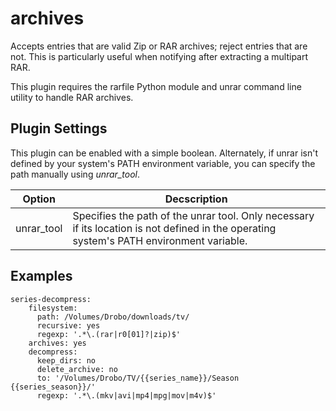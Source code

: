 # archives
Accepts entries that are valid Zip or RAR archives; reject entries that are not. This is particularly useful when notifying after extracting a multipart RAR.

This plugin requires the rarfile Python module and unrar command line utility to handle RAR
archives.

## Plugin Settings
This plugin can be enabled with a simple boolean. Alternately, if unrar isn't defined by your system's PATH environment variable, you can specify the path manually using *unrar_tool*.


| **Option** | **Decscription** |
| --- | --- |
| unrar_tool | Specifies the path of the unrar tool. Only necessary if its location is not defined in the operating system's PATH environment variable. |

## Examples
```
series-decompress:
    filesystem:
      path: /Volumes/Drobo/downloads/tv/
      recursive: yes
      regexp: '.*\.(rar|r0[01]?|zip)$'
    archives: yes
    decompress:
      keep_dirs: no
      delete_archive: no
      to: '/Volumes/Drobo/TV/{{series_name}}/Season {{series_season}}/'
      regexp: '.*\.(mkv|avi|mp4|mpg|mov|m4v)$'
```

